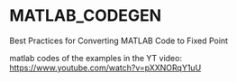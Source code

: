 # MATLAB_CODEGEN
Best Practices for Converting MATLAB Code to Fixed Point

matlab codes of the examples in the YT video: 
https://www.youtube.com/watch?v=pXXNORqY1uU
